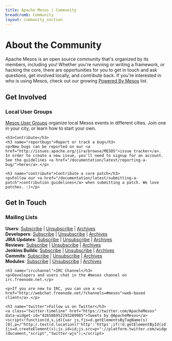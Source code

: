 ```yaml
---
title: Apache Mesos | Community
breadcrumb: Community
layout: community_section
---
```


<h1>About the Community</h1>

<p>Apache Mesos is an open source community that's organized by its members, including you! Whether you're running or writing a framework, or hacking the core, there are opportunities for you to get in touch and ask questions, get involved locally, and contribute back. If you're interested in who is using Mesos, check out our growing <a href="/documentation/latest/powered-by-mesos/">Powered By Mesos</a> list.</p>

<div class="row-fluid">
<div class="col-md-6">
	<h2>Get Involved</h2>
	<h3 name="meetup">Local User Groups</h3>
	<p><a href="user-groups/">Mesos User Groups</a> organize local Mesos events in different cities. Join one in your city, or learn how to start your own.</p>

	<h3>Contribute</h3>
	<h3 name="reportbugs">Report or track a bug</h3>
	<p>New bugs can be reported on our <a href="http://issues.apache.org/jira/browse/MESOS">issue tracker</a>. In order to create a new issue, you'll need to signup for an account. See the guidelines <a href="/documentation/latest/reporting-a-bug/">here</a>.</p>

	<h3 name="contribute">Contribute a core patch</h3>
	<p>Follow our <a href="/documentation/latest/submitting-a-patch">contribution guidelines</a> when submitting a patch. We love patches. :)</p>

</div>
<div class="col-md-6">
	<h2>Get In Touch</h2>
	<h3 name="mailinglists">Mailing Lists</h3>
	<p><b>Users</b>: <a href="mailto:user-subscribe@mesos.apache.org?subject=Subscribe&body=Subscribe">Subscribe</a> | <a href="mailto:user-unsubscribe@mesos.apache.org?subject=Unsubscribe&body=Unubscribe">Unsubscribe</a> | <a href="http://www.mail-archive.com/user@mesos.apache.org/">Archives</a><br />
	<b>Developers</b>: <a href="mailto:dev-subscribe@mesos.apache.org?subject=Subscribe&body=Subscribe">Subscribe</a> | <a href="mailto:dev-unsubscribe@mesos.apache.org?subject=Unsubscribe&body=Unsubscribe">Unsubscribe</a> | <a href="http://www.mail-archive.com/dev@mesos.apache.org/">Archives</a><br />
	<b>JIRA Updates</b>: <a href="mailto:issues-subscribe@mesos.apache.org?subject=Subscribe&body=Subscribe">Subscribe</a> | <a href="mailto:issues-unsubscribe@mesos.apache.org?subject=Unsubscribe&body=Unsubscribe">Unsubscribe</a> | <a href="http://www.mail-archive.com/issues@mesos.apache.org/">Archives</a><br />
	<b>Reviews</b>: <a href="mailto:reviews-subscribe@mesos.apache.org?subject=Subscribe&body=Subscribe">Subscribe</a> | <a href="mailto:reviews-unsubscribe@mesos.apache.org?subject=Unsubscribe&body=Unsubscribe">Unsubscribe</a> | <a href="http://www.mail-archive.com/reviews@mesos.apache.org/">Archives</a><br />
	<b>Jenkins Builds</b>: <a href="mailto:builds-subscribe@mesos.apache.org?subject=Subscribe&body=Subscribe">Subscribe</a> | <a href="mailto:builds-unsubscribe@mesos.apache.org?subject=Unsubscribe&body=Unsubscribe">Unsubscribe</a> | <a href="http://www.mail-archive.com/builds@mesos.apache.org/">Archives</a><br />
	<b>Commits</b>: <a href="mailto:commits-subscribe@mesos.apache.org?subject=Subscribe&body=Subscribe">Subscribe</a> | <a href="mailto:commits-unsubscribe@mesos.apache.org?subject=Unsubscribe&body=Unsubscribe">Unsubscribe</a> | <a href="http://www.mail-archive.com/commits@mesos.apache.org/">Archives</a><br />
	<b>Modules</b>: <a href="mailto:modules-subscribe@mesos.apache.org?subject=Subscribe&body=Subscribe">Subscribe</a> | <a href="mailto:modules-unsubscribe@mesos.apache.org?subject=Unsubscribe&body=Unsubscribe">Unsubscribe</a> | <a href="http://www.mail-archive.com/modules@mesos.apache.org/">Archives</a><br /></p>
	
	<h3 name="ircchannel">IRC Channel</h3>
	<p>Developers and users chat in the #mesos channel on irc.freenode.net.</p>
	
	<p>If you are new to IRC, you can use a <a href="http://webchat.freenode.net/?channels=#mesos">web-based client</a>.</p>

	<h3 name="twitter">Follow us on Twitter</h3>
	<a class="twitter-timeline" href="https://twitter.com/ApacheMesos" data-widget-id="426586952293289985">Tweets by @ApacheMesos</a>
	<script>!function(d,s,id){var js,fjs=d.getElementsByTagName(s)[0],p=/^http:/.test(d.location)?'http':'https';if(!d.getElementById(id)){js=d.createElement(s);js.id=id;js.src=p+"://platform.twitter.com/widgets.js";fjs.parentNode.insertBefore(js,fjs);}}(document,"script","twitter-wjs");</script>

</div>
</div>
